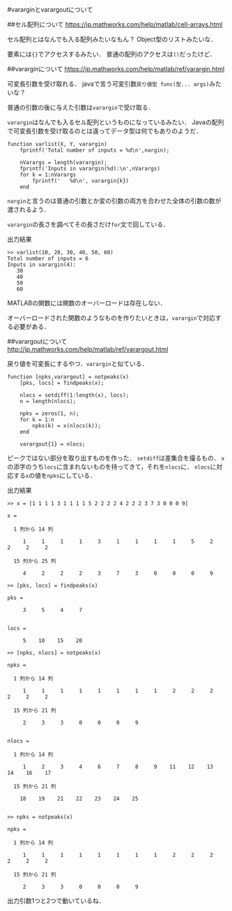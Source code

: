 #vararginとvarargoutについて

##セル配列について
https://jp.mathworks.com/help/matlab/cell-arrays.html

セル配列とはなんでも入る配列みたいなもん？
Object型のリストみたいな．

要素には`{}`でアクセスするみたい．
普通の配列のアクセスは`()`だったけど．


##vararginについて
https://jp.mathworks.com/help/matlab/ref/varargin.html

可変長引数を受け取れる．
javaで言う可変引数`戻り値型 func(型... args)`みたいな？

普通の引数の後に与えた引数は`varargin`で受け取る．

`varargin`はなんでも入るセル配列というものになっているみたい．
Javaの配列で可変長引数を受け取るのとは違ってデータ型は何でもありのようだ．


    function varlist(X, Y, varargin)
        fprintf('Total number of inputs = %d\n',nargin);

        nVarargs = length(varargin);
        fprintf('Inputs in varargin(%d):\n',nVarargs)
        for k = 1:nVarargs
            fprintf('   %d\n', varargin{k})
        end

`nargin`と言うのは普通の引数とか変の引数の両方を合わせた全体の引数の数が渡されるよう．

`varargin`の長さを調べてその長さだけ`for`文で回している．

出力結果

    >> varlist(10, 20, 30, 40, 50, 60)
    Total number of inputs = 6
    Inputs in varargin(4):
       30
       40
       50
       60


MATLABの関数には関数のオーバーロードは存在しない．

オーバーロードされた関数のようなものを作りたいときは，`varargin`で対応する必要がある．


##varargoutについて
http://jp.mathworks.com/help/matlab/ref/varargout.html

戻り値を可変長にするやつ．`varargin`と似ている．

    function [npks,varargout] = notpeaks(x)
        [pks, locs] = findpeaks(x);

        nlocs = setdiff(1:length(x), locs);
        n = length(nlocs);

        npks = zeros(1, n);
        for k = 1:n
            npks(k) = x(nlocs(k));
        end

        varargout{1} = nlocs;

ピークではない部分を取り出すものを作った．
`setdiff`は差集合を撮るもの．
`x`の添字のうち`locs`に含まれないものを持ってきて，それを`nlocs`に．
`nlocs`に対応する`x`の値を`npks`にしている．

出力結果

    >> x = [1 1 1 1 3 1 1 1 1 5 2 2 2 2 4 2 2 2 3 7 3 0 0 0 9]

    x =

      1 列から 14 列

         1     1     1     1     3     1     1     1     1     5     2     2     2     2

      15 列から 25 列

         4     2     2     2     3     7     3     0     0     0     9

    >> [pks, locs] = findpeaks(x)

    pks =

         3     5     4     7


    locs =

         5    10    15    20

    >> [npks, nlocs] = notpeaks(x)

    npks =

      1 列から 14 列

         1     1     1     1     1     1     1     1     2     2     2     2     2     2

      15 列から 21 列

         2     3     3     0     0     0     9


    nlocs =

      1 列から 14 列

         1     2     3     4     6     7     8     9    11    12    13    14    16    17

      15 列から 21 列

        18    19    21    22    23    24    25


    >> npks = notpeaks(x)

    npks =

      1 列から 14 列

         1     1     1     1     1     1     1     1     2     2     2     2     2     2

      15 列から 21 列

         2     3     3     0     0     0     9

出力引数1つと2つで動いているね．
